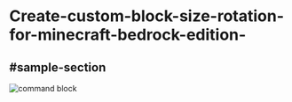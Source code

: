 # Create-custom-block-size-rotation-for-minecraft-bedrock-edition-

## #sample-section
<!-- This content will not appear in the rendered Markdown --> 
![command block](https://wiki.bedrock.dev/commands/display-entities#how-to-use-fmbe)
